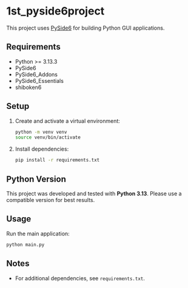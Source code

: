 # 1st_pyside6project

This project uses [PySide6](https://wiki.qt.io/Qt_for_Python) for building Python GUI applications.

## Requirements
- Python >= 3.13.3
- PySide6
- PySide6_Addons
- PySide6_Essentials
- shiboken6

## Setup
1. Create and activate a virtual environment:
   ```bash
   python -m venv venv
   source venv/bin/activate
   ```
2. Install dependencies:
   ```bash
   pip install -r requirements.txt
   ```

## Python Version
This project was developed and tested with **Python 3.13**. Please use a compatible version for best results.

## Usage
Run the main application:
```bash
python main.py
```

## Notes
- For additional dependencies, see `requirements.txt`.

